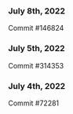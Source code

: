 ### July 8th, 2022

Commit #146824

### July 5th, 2022

Commit #314353


### July 4th, 2022

Commit #72281
